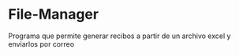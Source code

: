 # File-Manager
Programa que permite generar recibos a partir de un archivo excel y enviarlos por correo
